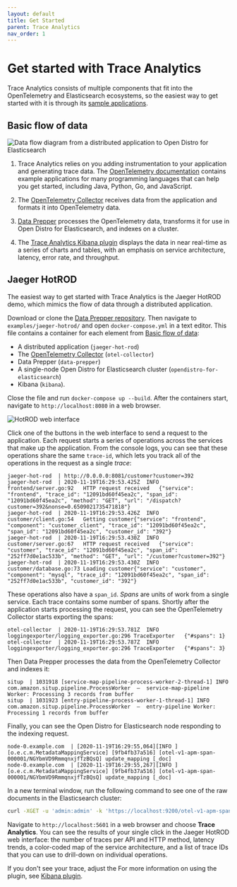 ```yaml
---
layout: default
title: Get Started
parent: Trace Analytics
nav_order: 1
---
```


# Get started with Trace Analytics

Trace Analytics consists of multiple components that fit into the OpenTelemetry and Elasticsearch ecosystems, so the easiest way to get started with it is through its [sample applications](https://github.com/opendistro-for-elasticsearch/Data-Prepper/tree/master/examples).


## Basic flow of data

![Data flow diagram from a distributed application to Open Distro for Elasticsearch](../../images/ta.svg)

1. Trace Analytics relies on you adding instrumentation to your application and generating trace data. The [OpenTelemetry documentation](https://opentelemetry.io/docs/) contains example applications for many programming languages that can help you get started, including Java, Python, Go, and JavaScript.

1. The [OpenTelemetry Collector](https://opentelemetry.io/docs/collector/getting-started/) receives data from the application and formats it into OpenTelemetry data.

1. [Data Prepper](../data-prepper/) processes the OpenTelemetry data, transforms it for use in Open Distro for Elasticsearch, and indexes on a cluster.

1. The [Trace Analytics Kibana plugin](../ta-kibana/) displays the data in near real-time as a series of charts and tables, with an emphasis on service architecture, latency, error rate, and throughput.


## Jaeger HotROD

The easiest way to get started with Trace Analytics is the Jaeger HotROD demo, which mimics the flow of data through a distributed application.

Download or clone the [Data Prepper repository](https://github.com/opendistro-for-elasticsearch/Data-Prepper/tree/master/examples). Then navigate to `examples/jaeger-hotrod/` and open `docker-compose.yml` in a text editor. This file contains a container for each element from [Basic flow of data](#basic-flow-of-data):

- A distributed application (`jaeger-hot-rod`)
- The [OpenTelemetry Collector](https://opentelemetry.io/docs/collector/getting-started/) (`otel-collector`)
- Data Prepper (`data-prepper`)
- A single-node Open Distro for Elasticsearch cluster (`opendistro-for-elasticsearch`)
- Kibana (`kibana`).

Close the file and run `docker-compose up --build`. After the containers start, navigate to `http://localhost:8080` in a web browser.

![HotROD web interface](../../images/hot-rod.png)

Click one of the buttons in the web interface to send a request to the application. Each request starts a series of operations across the services that make up the application. From the console logs, you can see that these operations share the same `trace-id`, which lets you track all of the operations in the request as a single *trace*:

```
jaeger-hot-rod  | http://0.0.0.0:8081/customer?customer=392
jaeger-hot-rod  | 2020-11-19T16:29:53.425Z	INFO	frontend/server.go:92	HTTP request received	{"service": "frontend", "trace_id": "12091bd60f45ea2c", "span_id": "12091bd60f45ea2c", "method": "GET", "url": "/dispatch?customer=392&nonse=0.6509021735471818"}
jaeger-hot-rod  | 2020-11-19T16:29:53.426Z	INFO	customer/client.go:54	Getting customer{"service": "frontend", "component": "customer_client", "trace_id": "12091bd60f45ea2c", "span_id": "12091bd60f45ea2c", "customer_id": "392"}
jaeger-hot-rod  | 2020-11-19T16:29:53.430Z	INFO	customer/server.go:67	HTTP request received	{"service": "customer", "trace_id": "12091bd60f45ea2c", "span_id": "252ff7d0e1ac533b", "method": "GET", "url": "/customer?customer=392"}
jaeger-hot-rod  | 2020-11-19T16:29:53.430Z	INFO	customer/database.go:73	Loading customer{"service": "customer", "component": "mysql", "trace_id": "12091bd60f45ea2c", "span_id": "252ff7d0e1ac533b", "customer_id": "392"}
```

These operations also have a `span_id`. *Spans* are units of work from a single service. Each trace contains some number of spans. Shortly after the application starts processing the request, you can see the OpenTelemetry Collector starts exporting the spans:

```
otel-collector  | 2020-11-19T16:29:53.781Z	INFO	loggingexporter/logging_exporter.go:296	TraceExporter	{"#spans": 1}
otel-collector  | 2020-11-19T16:29:53.787Z	INFO	loggingexporter/logging_exporter.go:296	TraceExporter	{"#spans": 3}
```

Then Data Prepper processes the data from the OpenTelemetry Collector and indexes it:

```
situp  | 1031918 [service-map-pipeline-process-worker-2-thread-1] INFO  com.amazon.situp.pipeline.ProcessWorker  –  service-map-pipeline Worker: Processing 3 records from buffer
situp  | 1031923 [entry-pipeline-process-worker-1-thread-1] INFO  com.amazon.situp.pipeline.ProcessWorker  –  entry-pipeline Worker: Processing 1 records from buffer
```

Finally, you can see the Open Distro for Elasticsearch node responding to the indexing request.

```
node-0.example.com  | [2020-11-19T16:29:55,064][INFO ][o.e.c.m.MetadataMappingService] [9fb4fb37a516] [otel-v1-apm-span-000001/NGYbmVD9RmmqnxjfTzBQsQ] update_mapping [_doc]
node-0.example.com  | [2020-11-19T16:29:55,267][INFO ][o.e.c.m.MetadataMappingService] [9fb4fb37a516] [otel-v1-apm-span-000001/NGYbmVD9RmmqnxjfTzBQsQ] update_mapping [_doc]
```

In a new terminal window, run the following command to see one of the raw documents in the Elasticsearch cluster:

```bash
curl -XGET -u 'admin:admin' -k 'https://localhost:9200/otel-v1-apm-span-000001/_search?pretty&size=1'
```

Navigate to `http://localhost:5601` in a web browser and choose **Trace Analytics**. You can see the results of your single click in the Jaeger HotROD web interface: the number of traces per API and HTTP method, latency trends, a color-coded map of the service architecture, and a list of trace IDs that you can use to drill-down on individual operations.

If you don't see your trace, adjust the For more information on using the plugin, see [Kibana plugin](../ta-kibana/).
